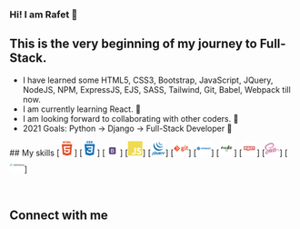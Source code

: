 ### Hi! I am Rafet 👋

## This is the very beginning of my journey to Full-Stack.

- I have learned some HTML5, CSS3, Bootstrap, JavaScript, JQuery, NodeJS, NPM, ExpressJS, EJS, SASS, Tailwind, Git, Babel, Webpack till now.
- I am currently learning React. 🧐
- I am looking forward to collaborating with other coders. 👯
- 2021 Goals: Python -> Django -> Full-Stack Developer 🥳

## My skills
[<img width="26px" src="./images/html5.svg" alt="html icon">]
[<img width="26px" src="./images/css3.svg" alt="css icon">]
[<img width="26px" src="./images/bootstrap.svg" alt="bootstrap icon">]
[<img width="26px" src="./images/javascript.svg" alt="javascript icon">]
[<img width="26px" src="./images/jquery.svg" alt="jquery icon">]
[<img width="26px" src="./images/git.svg" alt="git icon">]
[<img width="26px" src="./images/webpack.svg" alt="webpack icon">]
[<img width="26px" src="./images/node.svg" alt="node icon">]
[<img width="26px" src="./images/npm.svg" alt="npm icon">]
[<img width="26px" src="./images/sass.svg" alt="sass icon">]
[<img width="26px" src="./images/tailwind.svg" alt="tailwind icon">]

<br />

## Connect with me

[twitter]: https://twitter.com/TechRafet
[linkedin]: https://www.linkedin.com/in/rafet-basturk-934b98213/

<!--
**techdevrafet/techdevrafet** is a ✨ _special_ ✨ repository because its `README.md` (this file) appears on your GitHub profile.

Here are some ideas to get you started:

- 🔭 I’m currently working on ...
- 🌱 I’m currently learning ...
- 👯 I’m looking to collaborate on ...
- 🤔 I’m looking for help with ...
- 💬 Ask me about ...
- 📫 How to reach me: ...
- 😄 Pronouns: ...
- ⚡ Fun fact: ...
-->
